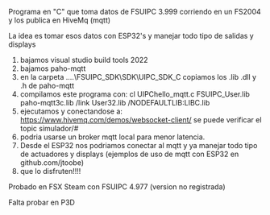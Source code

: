 Programa en "C" que toma datos de FSUIPC 3.999 corriendo en un FS2004 y los publica en HiveMq (mqtt)

La idea es tomar esos datos con ESP32's y manejar todo tipo de salidas y displays

1) bajamos visual studio build tools 2022
2) bajamos paho-mqtt
3) en la carpeta ....\FSUIPC_SDK\SDK\UIPC_SDK_C copiamos los .lib .dll y .h de paho-mqtt
4) compilamos este programa con: cl UIPChello_mqtt.c FSUIPC_User.lib paho-mqtt3c.lib /link User32.lib /NODEFAULTLIB:LIBC.lib
5) ejecutamos y conectandose a: https://www.hivemq.com/demos/websocket-client/ se puede verificar el topic simulador/#
6) podria usarse un broker mqtt local para menor latencia.
7) Desde el ESP32 nos podriamos conectar al mqtt y ya manejar todo tipo de actuadores y displays (ejemplos de uso de mqtt con ESP32 en github.com/jtoobe)
8) que lo disfruten!!!!

Probado en FSX Steam con FSUIPC 4.977 (version no registrada)

Falta probar en P3D
